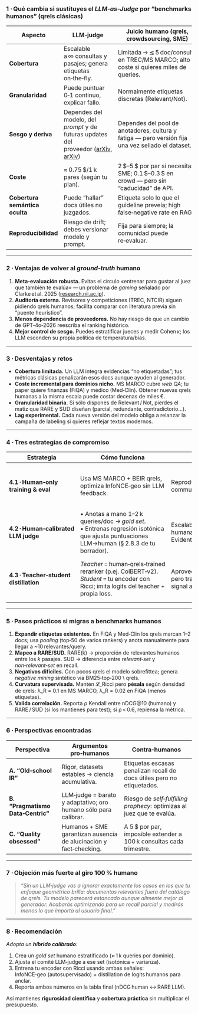 ### 1 · Qué cambia si sustituyes el *LLM‑as‑Judge* por “benchmarks humanos” (qrels clásicas)

| Aspecto                        | LLM‑judge                                                                                     | Juicio humano (qrels, crowdsourcing, SME)                                                         |
| ------------------------------ | --------------------------------------------------------------------------------------------- | ------------------------------------------------------------------------------------------------- |
| **Cobertura**                  | Escalable a ∞ consultas y pasajes; genera etiquetas on‑the‑fly.                               | Limitada → ≲ 5 doc/consulta en TREC/MS MARCO; alto coste si quieres miles de queries.             |
| **Granularidad**               | Puede puntuar 0‑1 continuo, explicar fallo.                                                   | Normalmente etiquetas discretas (Relevant/Not).                                                   |
| **Sesgo y deriva**             | Dependes del modelo, del *prompt* y de futuras updates del proveedor ([arXiv][1], [arXiv][2]) | Dependes del pool de anotadores, cultura y fatiga — pero versión fija una vez sellado el dataset. |
| **Coste**                      | ≈ 0.75 \$/1 k pares (según tu plan).                                                          | 2 \$–5 \$ por par si necesitas SME; 0.1 \$–0.3 \$ en crowd — pero sin “caducidad” de API.         |
| **Cobertura semántica oculta** | Puede “hallar” docs útiles no juzgados.                                                       | Etiqueta solo lo que el guideline preveía; high false‑negative rate en RAG.                       |
| **Reproducibilidad**           | Riesgo de drift; debes versionar modelo y prompt.                                             | Fija para siempre; la comunidad puede re‑evaluar.                                                 |

---

### 2 · Ventajas de volver al *ground‑truth* humano

1. **Meta‑evaluación robusta.** Evitas el círculo «entrenar para gustar al juez que también te evalúa» — un problema de *gaming* señalado por Clarke et al. 2025 ([research.nii.ac.jp][3]).
2. **Auditoría externa.** Revisores y competiciones (TREC, NTCIR) siguen pidiendo qrels humanos; facilita comparar con literatura previa sin “puente heurístico”.
3. **Menos dependencia de proveedores.** No hay riesgo de que un cambio de GPT‑4o‑2026 reescriba el ranking histórico.
4. **Mejor control de sesgo.** Puedes estratificar jueces y medir Cohen κ; los LLM esconden su propia política de temperatura/bias.

---

### 3 · Desventajas y retos

* **Cobertura limitada.** Un LLM integra evidencias “no etiquetadas”; tus métricas clásicas penalizarán esos docs aunque ayuden al generador.
* **Coste incremental para dominios nicho.** MS MARCO cubre *web QA*; tu paper quiere finanzas (FiQA) y médico (Med‑Clin). Obtener nuevas qrels humanas a la misma escala puede costar decenas de miles €.
* **Granularidad binaria.** Si sólo dispones de Relevant / Not, pierdes el matiz que RARE y SUD diseñan (parcial, redundante, contradictorio…).
* **Lag experimental.** Cada nueva versión del modelo obliga a relanzar la campaña de labeling si quieres reflejar textos modernos.

---

### 4 · Tres estrategias de compromiso

| Estrategia                             | Cómo funciona                                                                                                                                 | Pros                                                                                    | Contras                                                   |
| -------------------------------------- | --------------------------------------------------------------------------------------------------------------------------------------------- | --------------------------------------------------------------------------------------- | --------------------------------------------------------- |
| **4.1 · Human‑only training & eval**   | Usa MS MARCO + BEIR qrels, optimiza InfoNCE‑geo sin LLM feedback.                                                                             | Reproducible, accepted by IR community.                                                 | No capturas “unjudged useful docs”; RAG gains invisibles. |
| **4.2 · Human‑calibrated LLM judge**   | • Anotas a mano 1–2 k queries/doc → *gold set*.<br>• Entrenas regresión isotónica que ajusta puntuaciones LLM→human (§ 2.8.3 de tu borrador). | Escalable + mantiene ancla humana; defendido por Evidently 2025 ([evidentlyai.com][4]). | Requiere recalibrar si cambias de modelo o prompt.        |
| **4.3 · Teacher‑student distillation** | *Teacher* = human‑qrels‑trained reranker (p.ej. ColBERT‑v2).<br>*Student* = tu encoder con Ricci; imita logits del teacher + propia loss.     | Aprovecha datasets humanos, pero transfiere densidad de signal abundante.               | Añade capa de complejidad, posible “inherit bias”.        |

---

### 5 · Pasos prácticos si migras a benchmarks humanos

1. **Expandir etiquetas existentes.** En FiQA y Med‑Clin los qrels marcan 1–2 docs; usa *pooling* (top‑50 de varios rankers) y anota manualmente para llegar a \~10 relevantes/query.
2. **Mapeo a RARE/SUD.** RARE(k) → proporción de relevantes humanos entre los *k* pasajes. SUD → diferencia entre *relevant‑set* y *non‑relevant‑set* en recall.
3. **Negativos difíciles.** Con pocos qrels el modelo sobrefittea; genera *negative mining* sintético via BM25‑top‑200 \ qrels.
4. **Curvatura supervisada.** Mantén 𝓛\_Ricci pero **pésala** según densidad de qrels: λ\_R = 0.1 en MS MARCO, λ\_R = 0.02 en FiQA (menos etiquetas).
5. **Valida correlación.** Reporta ρ Kendall entre nDCG\@10 (humano) y RARE / SUD (si los mantienes para test); si ρ < 0.6, repiensa la métrica.

---

### 6 · Perspectivas encontradas

| Perspectiva                       | Argumentos pro‑humanos                                            | Contra‑humanos                                                         |
| --------------------------------- | ----------------------------------------------------------------- | ---------------------------------------------------------------------- |
| **A. “Old‑school IR”**            | Rigor, datasets estables → ciencia acumulativa.                   | Etiquetas escasas penalizan recall de docs útiles pero no etiquetados. |
| **B. “Pragmatismo Data‑Centric”** | LLM‑judge = barato y adaptativo; oro humano sólo para calibrar.   | Riesgo de *self‑fulfilling prophecy*: optimizas al juez que te evalúa. |
| **C. “Quality obsessed”**         | Humanos + SME garantizan ausencia de alucinación y fact‑checking. | A 5 \$ por par, imposible extender a 100 k consultas cada trimestre.   |

---

### 7 · Objeción más fuerte al giro 100 % humano

> *“Sin un LLM‑judge vas a ignorar exactamente los casos en los que tu enfoque geométrico brilla: documentos relevantes fuera del catálogo de qrels. Tu modelo parecerá estancado aunque alimente mejor al generador. Acabarás optimizando para un recall parcial y medirás menos lo que importa al usuario final.”*

---

### 8 · Recomendación

*Adopta un **híbrido calibrado**:*

1. Crea un *gold set* humano estratificado (≈ 1 k queries por dominio).
2. Ajusta el comité LLM‑judge a ese set (isotónica + varianza).
3. Entrena tu encoder con Ricci usando ambas señales: InfoNCE‑geo (autosupervisado) + distillation de logits humanos para anclar.
4. Reporta ambos números en la tabla final (nDCG human ↔ RARE LLM).

Así mantienes **rigurosidad científica** y **cobertura práctica** sin multiplicar el presupuesto.

[1]: https://arxiv.org/html/2504.19076v1?utm_source=chatgpt.com "LLM-Evaluation Tropes: Perspectives on the Validity of LLM ... - arXiv"
[2]: https://arxiv.org/html/2503.19092v2?utm_source=chatgpt.com "Rankers, Judges, and Assistants: Towards Understanding the ..."
[3]: https://research.nii.ac.jp/ntcir/workshop/OnlineProceedings18/pdf/evia/01-EVIA2025-EVIA-ClarkeC.pdf?utm_source=chatgpt.com "[PDF] LLM-based Relevance Assessment Still Can't Replace Human ..."
[4]: https://www.evidentlyai.com/llm-guide/llm-as-a-judge?utm_source=chatgpt.com "LLM-as-a-judge: a complete guide to using LLMs for evaluations"
